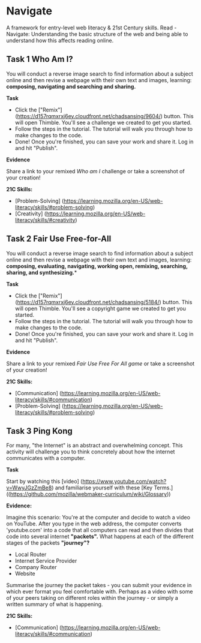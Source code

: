 # Navigate 

A framework for entry-level web literacy & 21st Century skills. Read - Navigate: Understanding the basic structure of the web and being able to understand how this affects reading online.

## Task 1 Who Am I?
You will conduct a reverse image search to find information about a subject online and then revise a webpage with their own text and images, learning: **composing, navigating and searching and sharing.**

**Task**
* Click the ["Remix"] (https://d157rqmxrxj6ey.cloudfront.net/chadsansing/9604/) button. This will open Thimble. You'll see a challenge we created to get you started.
* Follow the steps in the tutorial. The tutorial will walk you through how to make changes to the code.
* Done! Once you're finished, you can save your work and share it. Log in and hit "Publish".

**Evidence**

Share a link to your remixed *Who am I* challenge or take a screenshot of your creation!

**21C Skills:** 

* [Problem-Solving] (https://learning.mozilla.org/en-US/web-literacy/skills/#problem-solving)
* [Creativity] (https://learning.mozilla.org/en-US/web-literacy/skills/#creativity)

## Task 2 Fair Use Free-for-All
You will conduct a reverse image search to find information about a subject online and then revise a webpage with their own text and images, learning: **composing, evaluating, navigating, working open, remixing, searching, sharing, and synthesizing.***

**Task**
* Click the ["Remix"] (https://d157rqmxrxj6ey.cloudfront.net/chadsansing/5184/) button. This will open Thimble. You'll see a copyright game we created to get you started.
* Follow the steps in the tutorial. The tutorial will walk you through how to make changes to the code.
* Done! Once you're finished, you can save your work and share it. Log in and hit "Publish".

**Evidence**

Share a link to your remixed *Fair Use Free For All game* or take a screenshot of your creation!

**21C Skills:** 

* [Communication] (https://learning.mozilla.org/en-US/web-literacy/skills/#communication)
* [Problem-Solving] (https://learning.mozilla.org/en-US/web-literacy/skills/#problem-solving)

## Task 3 Ping Kong
For many, "the Internet" is an abstract and overwhelming concept. This activity will challenge you to think concretely about how the internet communicates with a computer.

**Task**

Start by watching this [video] (https://www.youtube.com/watch?v=WwyJGzZmBe8) and familiarise yourself with these [Key Terms.] ((https://github.com/mozilla/webmaker-curriculum/wiki/Glossary))

**Evidence:**

Imagine this scenario: You're at the computer and decide to watch a video on YouTube. After you type in the web address, the computer converts 'youtube.com' into a code that all computers can read and then divides that code into several internet **"packets".** What happens at each of the different stages of the packets **"journey"?**
* Local Router
* Internet Service Provider
* Company Router
* Website

Summarise the journey the packet takes - you can submit your evidence in which ever format you feel comfortable with. Perhaps as a video with some of your peers taking on different roles within the journey - or simply a written summary of what is happening. 

**21C Skills:** 

* [Communication] (https://learning.mozilla.org/en-US/web-literacy/skills/#communication)

